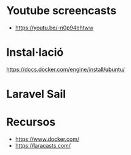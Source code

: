# Youtube screencasts

- https://youtu.be/-n0p94ehtww

# Instal·lació 

https://docs.docker.com/engine/install/ubuntu/

# Laravel Sail

# Recursos
- https://www.docker.com/
- https://laracasts.com/

